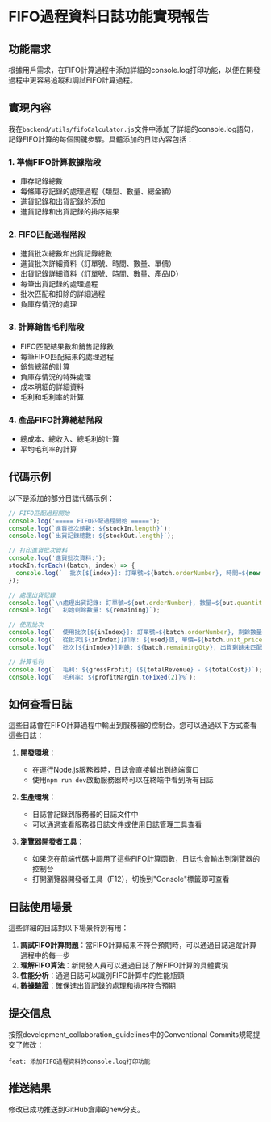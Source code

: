# FIFO過程資料日誌功能實現報告

## 功能需求

根據用戶需求，在FIFO計算過程中添加詳細的console.log打印功能，以便在開發過程中更容易追蹤和調試FIFO計算過程。

## 實現內容

我在`backend/utils/fifoCalculator.js`文件中添加了詳細的console.log語句，記錄FIFO計算的每個關鍵步驟。具體添加的日誌內容包括：

### 1. 準備FIFO計算數據階段
- 庫存記錄總數
- 每條庫存記錄的處理過程（類型、數量、總金額）
- 進貨記錄和出貨記錄的添加
- 進貨記錄和出貨記錄的排序結果

### 2. FIFO匹配過程階段
- 進貨批次總數和出貨記錄總數
- 進貨批次詳細資料（訂單號、時間、數量、單價）
- 出貨記錄詳細資料（訂單號、時間、數量、產品ID）
- 每筆出貨記錄的處理過程
- 批次匹配和扣除的詳細過程
- 負庫存情況的處理

### 3. 計算銷售毛利階段
- FIFO匹配結果數和銷售記錄數
- 每筆FIFO匹配結果的處理過程
- 銷售總額的計算
- 負庫存情況的特殊處理
- 成本明細的詳細資料
- 毛利和毛利率的計算

### 4. 產品FIFO計算總結階段
- 總成本、總收入、總毛利的計算
- 平均毛利率的計算

## 代碼示例

以下是添加的部分日誌代碼示例：

```javascript
// FIFO匹配過程開始
console.log('===== FIFO匹配過程開始 =====');
console.log(`進貨批次總數: ${stockIn.length}`);
console.log(`出貨記錄總數: ${stockOut.length}`);

// 打印進貨批次資料
console.log('進貨批次資料:');
stockIn.forEach((batch, index) => {
  console.log(`  批次[${index}]: 訂單號=${batch.orderNumber}, 時間=${new Date(batch.timestamp).toLocaleString()}, 數量=${batch.quantity}, 單價=${batch.unit_price}`);
});

// 處理出貨記錄
console.log(`\n處理出貨記錄: 訂單號=${out.orderNumber}, 數量=${out.quantity}`);
console.log(`  初始剩餘數量: ${remaining}`);

// 使用批次
console.log(`  使用批次[${inIndex}]: 訂單號=${batch.orderNumber}, 剩餘數量=${batch.remainingQty}`);
console.log(`  從批次[${inIndex}]扣除: ${used}個, 單價=${batch.unit_price}, 小計=${used * batch.unit_price}`);
console.log(`  批次[${inIndex}]剩餘: ${batch.remainingQty}, 出貨剩餘未匹配: ${remaining}`);

// 計算毛利
console.log(`  毛利: ${grossProfit} (${totalRevenue} - ${totalCost})`);
console.log(`  毛利率: ${profitMargin.toFixed(2)}%`);
```

## 如何查看日誌

這些日誌會在FIFO計算過程中輸出到服務器的控制台。您可以通過以下方式查看這些日誌：

1. **開發環境**：
   - 在運行Node.js服務器時，日誌會直接輸出到終端窗口
   - 使用`npm run dev`啟動服務器時可以在終端中看到所有日誌

2. **生產環境**：
   - 日誌會記錄到服務器的日誌文件中
   - 可以通過查看服務器日誌文件或使用日誌管理工具查看

3. **瀏覽器開發者工具**：
   - 如果您在前端代碼中調用了這些FIFO計算函數，日誌也會輸出到瀏覽器的控制台
   - 打開瀏覽器開發者工具（F12），切換到"Console"標籤即可查看

## 日誌使用場景

這些詳細的日誌對以下場景特別有用：

1. **調試FIFO計算問題**：當FIFO計算結果不符合預期時，可以通過日誌追蹤計算過程中的每一步
2. **理解FIFO算法**：新開發人員可以通過日誌了解FIFO計算的具體實現
3. **性能分析**：通過日誌可以識別FIFO計算中的性能瓶頸
4. **數據驗證**：確保進出貨記錄的處理和排序符合預期

## 提交信息

按照development_collaboration_guidelines中的Conventional Commits規範提交了修改：
```
feat: 添加FIFO過程資料的console.log打印功能
```

## 推送結果

修改已成功推送到GitHub倉庫的new分支。

